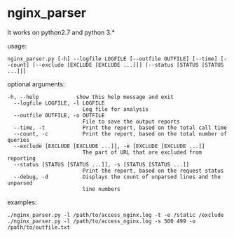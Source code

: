 # nginx_parser
It works on python2.7 and python 3.*

usage: 

    nginx_parser.py [-h] --logfile LOGFILE [--outfile OUTFILE] [--time] [--count] [--exclude [EXCLUDE [EXCLUDE ...]]] [--status [STATUS [STATUS ...]]]

optional arguments:

    -h, --help            show this help message and exit
      --logfile LOGFILE, -l LOGFILE
                            Log file for analysis
      --outfile OUTFILE, -o OUTFILE
                            File to save the output reports
      --time, -t            Print the report, based on the total call time
      --count, -c           Print the report, based on the total number of queries
      --exclude [EXCLUDE [EXCLUDE ...]], -e [EXCLUDE [EXCLUDE ...]]
                            The part of URL that are excluded from reporting
      --status [STATUS [STATUS ...]], -s [STATUS [STATUS ...]]
                            Print the report, based on the request status
      --debug, -d           Displays the count of unparsed lines and the unparsed
                            line numbers
              
   examples:

    ./nginx_parser.py -l /path/to/access_nginx.log -t -e /static /exclude
    ./nginx_parser.py -l /path/to/access_nginx.log -s 500 499 -o /path/to/outfile.txt

